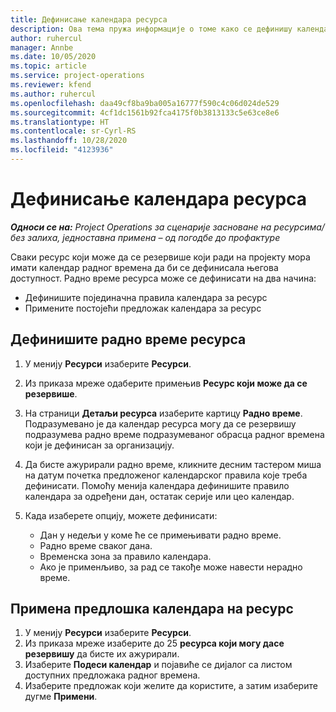 ```yaml
---
title: Дефинисање календара ресурса
description: Ова тема пружа информације о томе како се дефинишу календари радног времена за ресурсе у услузи Project Operations.
author: ruhercul
manager: Annbe
ms.date: 10/05/2020
ms.topic: article
ms.service: project-operations
ms.reviewer: kfend
ms.author: ruhercul
ms.openlocfilehash: daa49cf8ba9ba005a16777f590c4c06d024de529
ms.sourcegitcommit: 4cf1dc1561b92fca4175f0b3813133c5e63ce8e6
ms.translationtype: HT
ms.contentlocale: sr-Cyrl-RS
ms.lasthandoff: 10/28/2020
ms.locfileid: "4123936"
---
```

# <a name="define-resource-calendars"></a>Дефинисање календара ресурса

_**Односи се на:** Project Operations за сценарије засноване на ресурсима/без залиха, једноставна примена – од погодбе до профактуре_

Сваки ресурс који може да се резервише који ради на пројекту мора имати календар радног времена да би се дефинисала његова доступност. Радно време ресурса може се дефинисати на два начина: 

   - Дефинишите појединачна правила календара за ресурс
   - Примените постојећи предложак календара за ресурс

## <a name="define-a-resources-working-hours"></a>Дефинишите радно време ресурса

1. У менију **Ресурси** изаберите **Ресурси**.
2. Из приказа мреже одаберите примењив **Ресурс који може да се резервише**.
3. На страници **Детаљи ресурса** изаберите картицу **Радно време**. Подразумевано је да календар ресурса могу да се резервишу подразумева радно време подразумеваног обрасца радног времена који је дефинисан за организацију.
4. Да бисте ажурирали радно време, кликните десним тастером миша на датум почетка предложеног календарског правила које треба дефинисати. Помоћу менија календара дефинишите правило календара за одређени дан, остатак серије или цео календар.
5. Када изаберете опцију, можете дефинисати:

    - Дан у недељи у коме ће се примењивати радно време.
    - Радно време сваког дана.
    - Временска зона за правило календара.
    - Ако је применљиво, за рад се такође може навести нерадно време.

## <a name="applying-a-calendar-template-to-a-resource"></a>Примена предлошка календара на ресурс

1. У менију **Ресурси** изаберите **Ресурси**.
2. Из приказа мреже изаберите до 25 **ресурса који могу дасе резервишу** да бисте их ажурирали.
3. Изаберите **Подеси календар** и појавиће се дијалог са листом доступних предложака радног времена.
4. Изаберите предложак који желите да користите, а затим изаберите дугме **Примени**.
